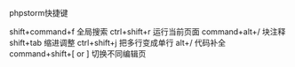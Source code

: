 phpstorm快捷键

shift+command+f 全局搜索
ctrl+shift+r 运行当前页面
command+alt+/  块注释
shift+tab 缩进调整
ctrl+shift+j 把多行变成单行
alt+/ 代码补全
command+shift+[ or ] 切换不同编辑页
